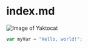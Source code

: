 # index.md

![Image of Yaktocat](https://octodex.github.com/images/yaktocat.png)

``` javascript
var myVar = "Hello, world!";
```
